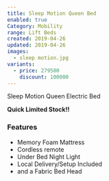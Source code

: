 ```yaml
---
title: Sleep Motion Queen Bed
enabled: true
Category: Mobility
range: Lift Beds
created: 2019-04-26
updated: 2019-04-26
images:
  - sleep motion.jpg
variants:
  - price: 279500
    discount: 100000
---
```


Sleep Motion Queen Electric Bed

**Quick Limited Stock!!**

### Features

* Memory Foam Mattress
* Cordless remote
* Under Bed Night Light
* Local Delivery/Setup Included
* and a Fabric Bed Head
